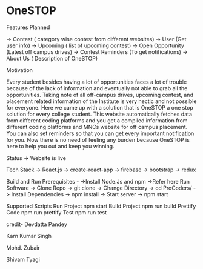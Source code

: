 # OneSTOP


Features Planned

-> Contest ( category wise contest from different websites)
-> User (Get user info)
-> Upcoming ( list of upcoming contest)
-> Open Opportunity (Latest off campus drives)
-> Contest Reminders (To get notifications)
-> About Us ( Description of OneSTOP)

Motivation

Every student besides having a lot of opportunities faces a lot of trouble because of the lack of information and eventually not able to grab all the opportunities. Taking note of all off-campus drives, 
upcoming contest, and placement related information of the Institute is very hectic and not possible for everyone. 
Here we came up with a solution that is OneSTOP a one stop solution for every college student. 
This website automatically fetches data from different coding platforms and you get a compiled information from different coding platforms and MNCs website for off campus placement. 
You can also set reminders so that you can get every important notification for you. 
Now there is no need of feeling any burden because OneSTOP is here to help you out and keep you winning.

Status
-> Website is live

Tech Stack
-> React.js
-> create-react-app
-> firebase
-> bootstrap
-> redux

 Build and Run
 Prerequisites -
->Install Node.Js and npm
->Refer here
Run Software
-> Clone Repo
-> git clone 
-> Change Directory
-> cd ProCoders/
-> Install Dependencies
-> npm install
-> Start server
-> npm start

Supported Scripts
Run Project npm start
Build Project npm run build
Prettify Code npm run prettify
Test npm run test


credit-
Devdatta Pandey


Karn Kumar Singh


Mohd. Zubair


Shivam Tyagi
